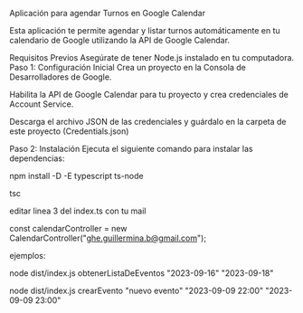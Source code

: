 Aplicación para agendar Turnos en Google Calendar

Esta aplicación te permite agendar y listar turnos automáticamente en tu calendario de Google utilizando la API de Google Calendar.

Requisitos Previos
Asegúrate de tener Node.js instalado en tu computadora.
Paso 1: Configuración Inicial
Crea un proyecto en la Consola de Desarrolladores de Google.

Habilita la API de Google Calendar para tu proyecto y crea credenciales de Account Service.

Descarga el archivo JSON de las credenciales y guárdalo en la carpeta de este proyecto (Credentials.json)

Paso 2: Instalación
Ejecuta el siguiente comando para instalar las dependencias:

npm install -D -E typescript ts-node

tsc

editar linea 3 del index.ts con tu mail

const calendarController = new CalendarController("ghe.guillermina.b@gmail.com");

ejemplos:

node dist/index.js obtenerListaDeEventos "2023-09-16" "2023-09-18"

node dist/index.js crearEvento "nuevo evento" "2023-09-09 22:00" "2023-09-09 23:00"
